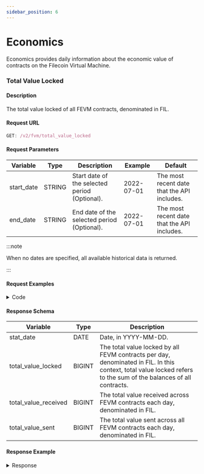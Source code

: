 ```yaml
---
sidebar_position: 6
---
```


# Economics

Economics provides daily information about the economic value of contracts on the Filecoin Virtual Machine.


### Total Value Locked

#### Description

The total value locked of all FEVM contracts, denominated in FIL.

#### Request URL

```js
GET: /v2/fvm/total_value_locked
```

#### Request Parameters
| **Variable** | **Type** | **Description**                         | **Example** | **Default**                  |
| ------------ | -------- | --------------------------------------- | ----------- | ---------------------------- |
| start_date   | STRING   | Start date of the selected period (Optional). | 2022-07-01  | The most recent date that the API includes. |
| end_date     | STRING   | End date of the selected period (Optional).   | 2022-07-01  | The most recent date that the API includes. |

:::note

 When no dates are specified, all available historical data is returned. 

:::


#### Request Examples

<details><summary>Code</summary>
<div>


<Tabs
  groupId="language"
  defaultValue="Python"
  values={[
    { label: 'Python', value: 'Python' },
    { label: 'GO', value: 'GO' },
    { label: 'NodeJS', value: 'NodeJS' },
    { label: 'cURL', value: 'cURL' }
  ]
}>

<TabItem value="Python">

```python
import requests

url = "https://api.spacescope.io/v2/fvm/total_value_locked?end_date=2023-03-16&start_date=2023-03-01"

payload={}
headers = {
  'authorization': 'Bearer <--Please replace your API key here-->'
}

response = requests.request("GET", url, headers=headers, data=payload)

print(response.text)

```

</TabItem>

<TabItem value="GO">

```go
package main
import (
  "fmt"
  "net/http"
  "io/ioutil"
)
func main() {
  url := "https://api.spacescope.io/v2/fvm/total_value_locked?end_date=2023-03-16&start_date=2023-03-01"
  method := "GET"
  client := &http.Client {
  }
  req, err := http.NewRequest(method, url, nil)
  if err != nil {
    fmt.Println(err)
    return
  }
  req.Header.Add("authorization", "Bearer <--Please replace your API key here-->")
  res, err := client.Do(req)
  if err != nil {
    fmt.Println(err)
    return
  }
  defer res.Body.Close()

  body, err := ioutil.ReadAll(res.Body)
  if err != nil {
    fmt.Println(err)
    return
  }
  fmt.Println(string(body))
}
```

</TabItem>

<TabItem value="NodeJS">

```js
var request = require('request');
var options = {
  'method': 'GET',
  'url': 'https://api.spacescope.io/v2/fvm/total_value_locked?end_date=2023-03-16&start_date=2023-03-01',
  'headers': {
    'authorization': 'Bearer <--Please replace your API key here-->'
  }
};
request(options, function (error, response) {
  if (error) throw new Error(error);
  console.log(response.body);
});
```

</TabItem>
<TabItem value="cURL">

```curl
curl --location --request GET 'https://api.spacescope.io/v2/fvm/total_value_locked?end_date=2023-03-16&start_date=2023-03-01' \
--header 'authorization: Bearer <--Please replace your API key here-->'
```

</TabItem>
</Tabs>

</div>
</details>


#### Response Schema

| **Variable**         | **Type** | **Description**                                                              |
|----------------------|----------|------------------------------------------------------------------------------|
| stat_date            | DATE     | Date, in YYYY-MM-DD.                                                         |
| total_value_locked   | BIGINT   | The total value locked by all FEVM contracts per day, denominated in FIL. In this context, total value locked refers to the sum of the balances of all contracts.   |
| total_value_received | BIGINT   | The total value received across FEVM contracts each day, denominated in FIL. |
| total_value_sent     | BIGINT   | The total value sent across all FEVM contracts each day, denominated in FIL. |

#### Response Example

<details><summary>Response</summary>
<div>

```Json
{
    "request_id": "d1b19b0f-ed01-4275-89a5-31d57f4e0ea8#56254",
    "code": 0,
    "message": "success.",
    "data": [
        {
            "stat_date": "2023-03-14T00:00:00Z",
            "total_value_locked": 273.002,
            "total_value_received": 274.182,
            "total_value_sent": -1.18
        },
        {
            "stat_date": "2023-03-15T00:00:00Z",
            "total_value_locked": 1744.42538415519,
            "total_value_received": 4082.02131849924,
            "total_value_sent": -2337.59593434405
        },
        {
            "stat_date": "2023-03-16T00:00:00Z",
            "total_value_locked": 1615.37416151069,
            "total_value_received": 4203.55695706547,
            "total_value_sent": -2588.18279555478
        }
    ]
}
```
</div>
</details>